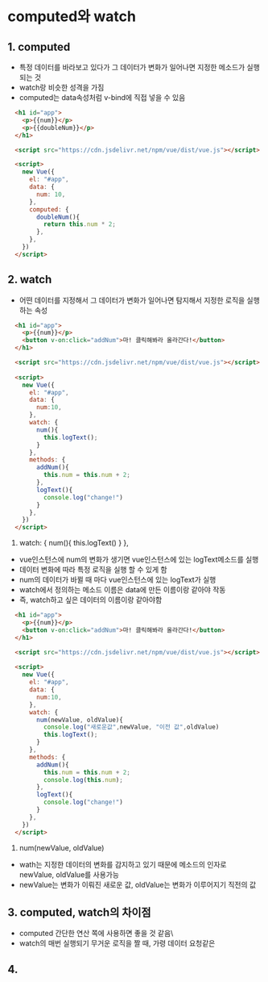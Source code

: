 # computed와 watch
## 1. computed
* 특정 데이터를 바라보고 있다가 그 데이터가 변화가 일어나면 지정한 메소드가 실행되는 것 
* watch랑 비슷한 성격을 가짐
* computed는 data속성처럼 v-bind에 직접 넣을 수 있음

```html
  <h1 id="app">
    <p>{{num}}</p>
    <p>{{doubleNum}}</p>
  </h1>

  <script src="https://cdn.jsdelivr.net/npm/vue/dist/vue.js"></script>

  <script>
    new Vue({
      el: "#app",
      data: {
        num: 10,
      },
      computed: {
        doubleNum(){
          return this.num * 2;
        },
      },
    })
  </script>
```

## 2. watch
* 어떤 데이터를 지정해서 그 데이터가 변화가 일어나면 탐지해서 지정한 로직을 실행하는 속성

```html
  <h1 id="app">
    <p>{{num}}</p>
    <button v-on:click="addNum">마! 클릭해봐라 올라간다!</button>
  </h1>

  <script src="https://cdn.jsdelivr.net/npm/vue/dist/vue.js"></script>
  
  <script>
    new Vue({
      el: "#app",
      data: {
        num:10,
      },
      watch: {
        num(){
          this.logText();
        }
      },
      methods: {
        addNum(){
          this.num = this.num + 2;
        },
        logText(){
          console.log("change!")
        }
      },
    })
  </script>
```
1. watch: { num(){ this.logText() } },
* vue인스턴스에 num의 변화가 생기면 vue인스턴스에 있는 logText메소드를 실행
* 데이터 변화에 따라 특정 로직을 실행 할 수 있게 함
* num의 데이터가 바뀔 때 마다 vue인스턴스에 있는 logText가 실행
* watch에서 정의하는 메소드 이름은 data에 만든 이름이랑 같아야 작동
* 즉, watch하고 싶은 데이터의 이름이랑 같아야함

```html
  <h1 id="app">
    <p>{{num}}</p>
    <button v-on:click="addNum">마! 클릭해봐라 올라간다!</button>
  </h1>

  <script src="https://cdn.jsdelivr.net/npm/vue/dist/vue.js"></script>
  
  <script>
    new Vue({
      el: "#app",
      data: {
        num:10,
      },
      watch: {
        num(newValue, oldValue){
          console.log("새로운값",newValue, "이전 값",oldValue)
          this.logText();
        }
      },
      methods: {
        addNum(){
          this.num = this.num + 2;
          console.log(this.num);
        },
        logText(){
          console.log("change!")
        }
      },
    })
  </script>
```
1. num(newValue, oldValue)
*  wath는 지정한 데이터의 변화를 감지하고 있기 때문에 메소드의 인자로 newValue, oldValue를 사용가능
* newValue는 변화가 이뤄진 새로운 값, oldValue는 변화가 이루어지기 직전의 값

## 3. computed, watch의 차이점
* computed 간단한 연산 쪽에 사용하면 좋을 것 같음\
* watch의 매번 실행되기 무거운 로직을 짤 때, 가령 데이터 요청같은

## 4. 